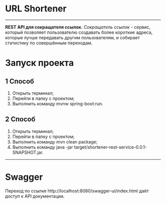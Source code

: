 # **URL Shortener**
____
**REST API для сокращателя ссылок.**
_Сокращатель ссылок_ - сервис, который позволяет пользователю создавать более короткие адреса, 
которые лучше передавать другим пользователям, и собирает статистику по совершённым переходам.

# Запуск проекта
## 1 Способ
1. Открыть терминал;
2. Перейти в папку с проектом;
3. Выполнить команду mvnw spring-boot:run.

## 2 Способ
1. Открыть терминал;
2. Перейти в папку с проектом;
3. Выполнить команду mvn clean package;
4. Выполнить команду java -jar target/shortener-rest-service-0.0.1-SNAPSHOT.jar.
____
# Swagger
Переход по ссылке http://localhost:8080/swagger-ui/index.html даёт доступ к API документации.


